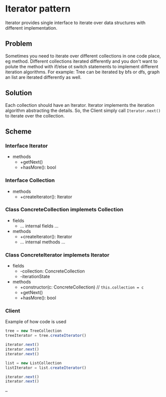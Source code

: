 # Iterator pattern

Iterator provides single interface to iterate over data structures with different implementation.

## Problem

Sometimes you need to iterate over different collections in one code place, eg method. Different collections iterated differently and you don't want to polute the method with if/else ot switch statements to implement different iteration algorithms. For example: Tree can be iterated by bfs or dfs, graph an list are iterated differently as well.

## Solution

Each collection should have an Iterator. Iterator implements the iteration algorithm abstracting the details. So, the Client simply call `Iterator.next()` to iterate over the collection.

## Scheme

### Interface Iterator

- methods
  - +getNext()
  - +hasMore(): bool

### Interface Collection

- methods
  - +createIterator(): Iterator

### Class ConcreteCollection implemets Collection

- fields
  - … internal fields …
- methods
  - +createIterator(): Iterator
  - … internal methods …

### Class ConcreteIterator implemets Iterator

- fields
  - -collection: ConcreteCollection
  - -iterationState
- methods
  - +constructor(c: ConcreteCollection) // `this.collection = c`
  - +getNext()
  - +hasMore(): bool

### Client

Example of how code is used

```javaScript
tree = new TreeCollection
treeIterator = tree.createIterator()

iterator.next()
iterator.next()
iterator.next()

list = new ListCollection
listIterator = list.createIterator()

iterator.next()
iterator.next()

…
```
